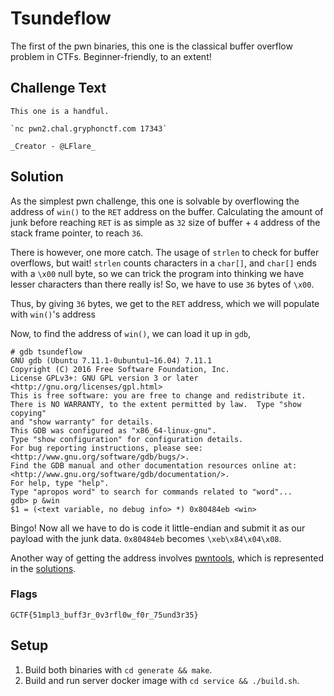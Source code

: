 # Tsundeflow
The first of the pwn binaries, this one is the classical buffer overflow problem in CTFs. Beginner-friendly, to an extent!

## Challenge Text
```
This one is a handful.

`nc pwn2.chal.gryphonctf.com 17343`

_Creator - @LFlare_
```

## Solution
As the simplest pwn challenge, this one is solvable by overflowing the address of `win()` to the `RET` address on the buffer. Calculating the amount of junk before reaching `RET` is as simple as `32` size of buffer + `4` address of the stack frame pointer, to reach `36`.

There is however, one more catch. The usage of `strlen` to check for buffer overflows, but wait! `strlen` counts characters in a `char[]`, and `char[]` ends with a `\x00` null byte, so we can trick the program into thinking we have lesser characters than there really is! So, we have to use `36` bytes of `\x00`.

Thus, by giving `36` bytes, we get to the `RET` address, which we will populate with `win()`'s address

Now, to find the address of `win()`, we can load it up in `gdb`,

    # gdb tsundeflow
    GNU gdb (Ubuntu 7.11.1-0ubuntu1~16.04) 7.11.1
    Copyright (C) 2016 Free Software Foundation, Inc.
    License GPLv3+: GNU GPL version 3 or later <http://gnu.org/licenses/gpl.html>
    This is free software: you are free to change and redistribute it.
    There is NO WARRANTY, to the extent permitted by law.  Type "show copying"
    and "show warranty" for details.
    This GDB was configured as "x86_64-linux-gnu".
    Type "show configuration" for configuration details.
    For bug reporting instructions, please see:
    <http://www.gnu.org/software/gdb/bugs/>.
    Find the GDB manual and other documentation resources online at:
    <http://www.gnu.org/software/gdb/documentation/>.
    For help, type "help".
    Type "apropos word" to search for commands related to "word"...
    gdb> p &win
    $1 = (<text variable, no debug info> *) 0x80484eb <win>

Bingo! Now all we have to do is code it little-endian and submit it as our payload with the junk data. `0x80484eb` becomes `\xeb\x84\x04\x08`.

Another way of getting the address involves [pwntools](https://github.com/Gallopsled/pwntools), which is represented in the [solutions](solution/solve.py).

### Flags
`GCTF{51mpl3_buff3r_0v3rfl0w_f0r_75und3r35}`

## Setup
1. Build both binaries with `cd generate && make`.
2. Build and run server docker image with `cd service && ./build.sh`.
